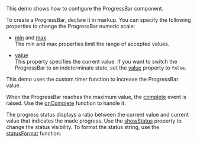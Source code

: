 This demo shows how to configure the ProgressBar component.

To create a ProgressBar, declare it in markup. You can specify the following properties to change the ProgressBar numeric scale:

- [min](/Documentation/ApiReference/UI_Components/dxProgressBar/Configuration/#min) and [max](/Documentation/ApiReference/UI_Components/dxProgressBar/Configuration/#max)    
The min and max properties limit the range of accepted values. 

- [value](/Documentation/ApiReference/UI_Components/dxProgressBar/Configuration/#value)    
This property specifies the current value. If you want to switch the ProgressBar to an indeterminate state, set the [value](/Documentation/ApiReference/UI_Components/dxProgressBar/Configuration/#value) property to `false`.

This demo uses the custom timer function to increase the ProgressBar value.

When the ProgressBar reaches the maximum value, the [complete](/Documentation/ApiReference/UI_Components/dxProgressBar/Events/#complete) event is raised. Use the [onComplete](/Documentation/ApiReference/UI_Components/dxProgressBar/Configuration/#onComplete) function to handle it.

The progress status displays a ratio between the current value and current value that indicates the made progress. Use the [showStatus](/Documentation/ApiReference/UI_Components/dxProgressBar/Configuration/#showStatus) property to change the status visibility. To format the status string, use the [statusFormat](/Documentation/ApiReference/UI_Components/dxProgressBar/Configuration/#statusFormat) function.

